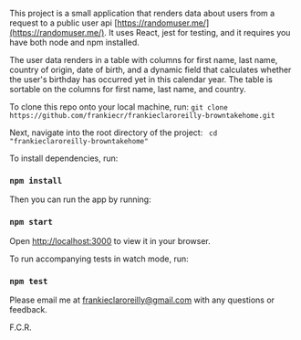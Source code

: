 This project is a small application that renders data about users from a request to a public user api [https://randomuser.me/](https://randomuser.me/). It uses React, jest for testing, and it requires you have both node and npm installed.

The user data renders in a table with columns for first name, last name, country of origin, date of birth, and a dynamic field that calculates whether the user's birthday has occurred yet in this calendar year. The table is sortable on the columns for first name, last name, and country.

To clone this repo onto your local machine, run: 
```git clone https://github.com/frankiecr/frankieclaroreilly-browntakehome.git```

Next, navigate into the root directory of the project: 
``` cd "frankieclaroreilly-browntakehome"```

To install dependencies, run:
### `npm install`

Then you can run the app by running:
### `npm start`

Open [http://localhost:3000](http://localhost:3000) to view it in your browser.

To run accompanying tests in watch mode, run:
### `npm test`


Please email me at frankieclaroreilly@gmail.com with any questions or feedback.

F.C.R.